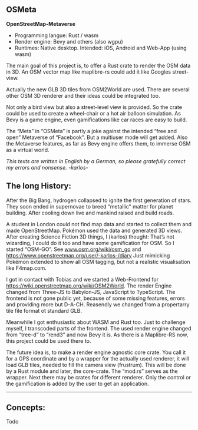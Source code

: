 ## OSMeta
**OpenStreetMap-Metaverse**


* Programming langue: Rust / wasm
* Render engine: Bevy and others (also wgpu)
* Runtimes: Native desktop. Intended: iOS, Android and Web-App (using wasm)


The main goal of this project is, to offer a Rust crate to render the OSM data in 3D.
An OSM vector map like maplibre-rs could add it like Googles street-view.

Actually the new GLB 3D tiles from OSM2World are used.
There are several other OSM 3D renderer and their ideas could be integrated too.

Not only a bird view but also a street-level view is provided.
So the crate could be used to create a wheel-chair or a hot air balloon simulation.
As Bevy is a game engine, even gamifications like car races are easy to build.

The “Meta” in “OSMeta” is partly a joke against the intended “free and open” Metaverse of “Facebook".
But a multiuser mode will get added. Also the Metaverse features, as far as Bevy engine offers them, to immerse OSM as a virtual world.


*This texts are written in English by a German, so please gratefully correct my errors and nonsense. -karlos-*




## The long History:

After the Big Bang, hydrogen collapsed to ignite the first generation of stars.
They soon ended in supernovae to breed “metallic" matter for planet building.
After cooling down live and mankind raised and build roads.

A student in London could not find map data and started to collect them and made OpenStreetMap.
Pokémon used the data and generated 3D views.
After creating Science Fiction 3D things, I (karlos) thought:
That’s not wizarding, I could do it too and have some gamification for OSM.
So I started “OSM-GO”. See www.osm.org/wiki/osm_go and https://www.openstreetmap.org/user/-karlos-/diary 
Just mimicking Pokémon extended to show all OSM tagging, but not a realistic visualisation like F4map.com.

I got in contact with Tobias and we started a Web-Frontend for https://wiki.openstreetmap.org/wiki/OSM2World.
The render Engine changed from Three-JS to Babylon-JS, JavaScript to TypeScript.
The frontend is not gone public yet, because of some missing features, errors and providing more but D-A-CH.
Reasendly we changed from a propertarry tile file format ot standard GLB.

Meanwhile I got enthusiastic about WASM and Rust too. Just to challenge myself, I transcoded parts of the frontend.
The used render engine changed from “tree-d” to “rend3” and now Bevy it is.
As there is a Maplibre-RS now, this project could be used there to.

The future idea is, to make a render engine agnostic core crate.
You call it for a GPS coordinate and by a wrapper for the actually used renderer,
it will load GLB tiles, needed to fill the camera view (frustrum).
This will be done by a Rust module and later, the core-crate. The “mod.rs” serves as the wrapper.
Next there may be crates for different renderer.
Only the control or the gamification is added by the user to get an application.

--------------------------

## Concepts:

Todo
